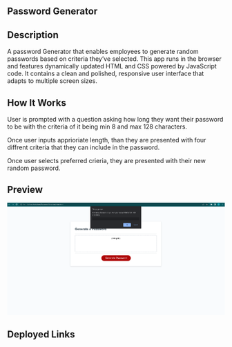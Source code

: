## Password Generator

## Description

A password Generator that enables employees to generate random passwords based on criteria they’ve selected. This app runs in the browser and features dynamically updated HTML and CSS powered by JavaScript code. It contains a clean and polished, responsive user interface that adapts to multiple screen sizes.

## How It Works

User is prompted with a question asking how long they want their password to be with the criteria of it being min 8 and max 128 characters. 

Once user inputs apprioriate length, than they are presented with four diffrent criteria that they can include in the password.

Once user selects preferred crieria, they are presented with their new random password.

## Preview

![](https://github.com/Oscarl214/Password-Generator/blob/main/Assets/PassWord%20GEnerator.png)

## Deployed Links
